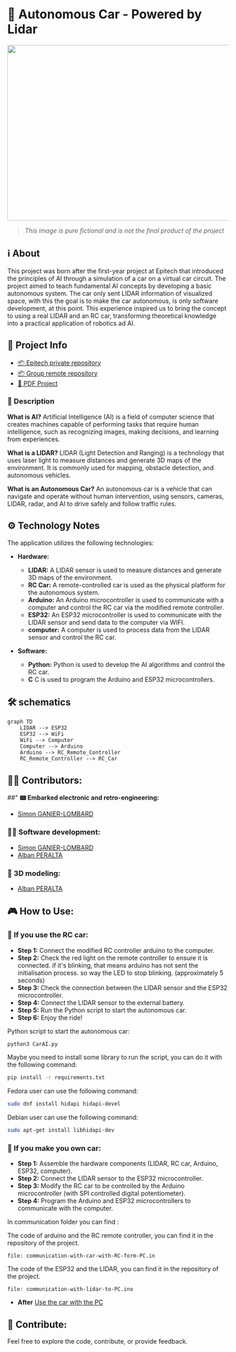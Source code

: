 # 🩻 Autonomous Car - Powered by Lidar

<p align="center">
<img width="800" height="400" src="https://files.oaiusercontent.com/file-1vLkaLw6y3UKh2UOGxW8Ti1C?se=2024-11-14T22%3A46%3A02Z&sp=r&sv=2024-08-04&sr=b&rscc=max-age%3D604800%2C%20immutable%2C%20private&rscd=attachment%3B%20filename%3Dfa25c9f8-d276-4992-9d15-068a5ab4865e.webp&sig=yOZ9C1%2BdliBenadFkxPorIRrDcTzNncwmcNPYLUCLEE%3D">
</p>

> *This image is pure fictional and is not the final product of the project*

## **ℹ️ About**
This project was born after the first-year project at Epitech that introduced the principles of AI through a simulation of a car on a virtual car circuit.
The project aimed to teach fundamental AI concepts by developing a basic autonomous system. 
The car only sent LIDAR information of visualized  space, with this the goal is to make the car autonomous, is only software development, at this point.
This experience inspired us to bring the concept to using a real LIDAR and an RC car, transforming theoretical knowledge into a practical application of robotics ad AI.

## **📑 Project Info**
- [📦 Epitech private repository]()
- [📦 Group remote repository]()
- [📄 PDF Project](https://intra.epitech.eu/module/2024/B-DOP-500/NAN-5-1/acti-648231/project/file/B-DOP-500_bernstein.pdf)


### **📃 Description**

**What is AI?**
Artificial Intelligence (AI) is a field of computer science that creates machines capable of performing tasks that require human intelligence, such as recognizing images, making decisions, and learning from experiences.

**What is a LIDAR?**
LIDAR (Light Detection and Ranging) is a technology that uses laser light to measure distances and generate 3D maps of the environment. It is commonly used for mapping, obstacle detection, and autonomous vehicles.

**What is an Autonomous Car?**
An autonomous car is a vehicle that can navigate and operate without human intervention, using sensors, cameras, LIDAR, radar, and AI to drive safely and follow traffic rules.


## **⚙️ Technology Notes**

The application utilizes the following technologies:

- **Hardware:**
    - **LIDAR:** A LIDAR sensor is used to measure distances and generate 3D maps of the environment.
    - **RC Car:** A remote-controlled car is used as the physical platform for the autonomous system.
    - **Arduino:** An Arduino microcontroller is used to communicate with a computer and control the RC car via the modified remote controller.
    - **ESP32:** An ESP32 microcontroller is used to communicate with the LIDAR sensor and send data to the computer via WIFI.
    - **computer:** A computer is used to process data from the LIDAR sensor and control the RC car.

- **Software:**
  - **Python:** Python is used to develop the AI algorithms and control the RC car.
  - **C** C is used to program the Arduino and ESP32 microcontrollers.


## 🛠️ schematics
    
```mermaid
graph TD
    LIDAR --> ESP32
    ESP32 --> WiFi
    WiFi --> Computer
    Computer --> Arduino
    Arduino --> RC_Remote_Controller
    RC_Remote_Controller --> RC_Car
```


## **🙍‍♂️ Contributors:**

##" **📟 Embarked electronic and retro-engineering:**
- [Simon GANIER-LOMBARD](https://github.com/6im0n)

### **👨‍💻 Software development:**
- [Simon GANIER-LOMBARD](https://github.com/6im0n)
- [Alban PERALTA](https://github.com/Peralban)

### **🧊 3D modeling:**
- [Alban PERALTA](https://github.com/Peralban)

## **🎮 How to Use:**

### **🚗 If you use the RC car:**
- **Step 1:** Connect the modified RC controller arduino to the computer.
- **Step 2:** Check the red light on the remote controller to ensure it is connected. if it's blinking, that means arduino has not sent the initialisation process. so way the LED to stop blinking. (approximately 5 seconds)
- **Step 3:** Check the connection between the LIDAR sensor and the ESP32 microcontroller.
- **Step 4:** Connect the LIDAR sensor to the external battery.
- **Step 5:** Run the Python script to start the autonomous car.
- **Step 6:** Enjoy the ride!

Python script to start the autonomous car:
```bash 
python3 CarAI.py
```

Maybe you need to install some library to run the script, you can do it with the following command:
```bash
pip install -r requirements.txt
```
Fedora user can use the following command:
```bash
sudo dnf install hidapi hidapi-devel
```
Debian user can use the following command:
```bash
sudo apt-get install libhidapi-dev
```

### **🔧 If you make you own car:**
- **Step 1:** Assemble the hardware components (LIDAR, RC car, Arduino, ESP32, computer).
- **Step 2:** Connect the LIDAR sensor to the ESP32 microcontroller.
- **Step 3:** Modify the RC car to be controlled by the Arduino microcontroller (with SPI controlled digital potentiometer).
- **Step 4:** Program the Arduino and ESP32 microcontrollers to communicate with the computer.

In communication folder you can find : 

The code of arduino and the RC remote controller, you can find it in the repository of the project.
```
file: communication-with-car-with-RC-form-PC.in
```

The code of the ESP32 and the LIDAR, you can find it in the repository of the project.
```
file: communication-with-lidar-to-PC.ino
```
- **After** [Use the car with the PC](#🚗-If-you-use-the-RC-car:)

## **👐 Contribute:**

Feel free to explore the code, contribute, or provide feedback.
